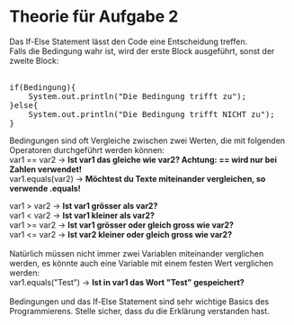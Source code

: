 # Theorie für Aufgabe 2

Das If-Else Statement lässt den Code eine Entscheidung treffen.<br/>
Falls die Bedingung wahr ist, wird der erste Block ausgeführt, sonst der zweite Block: <br/><br/>
<pre>
if(Bedingung){
    System.out.println("Die Bedingung trifft zu");
}else{
    System.out.println("Die Bedingung trifft NICHT zu");
}
</pre>


Bedingungen sind oft Vergleiche zwischen zwei Werten, die mit folgenden Operatoren durchgeführt werden können:<br/>
var1 == var2 ->  <b>Ist var1 das gleiche wie var2? Achtung: == wird nur bei Zahlen verwendet!<br/></b>
var1.equals(var2) -> <b>Möchtest du Texte miteinander vergleichen, so verwende .equals! </b>

var1 > var2 -> <b>Ist var1 grösser als var2?<br/></b>
var1 < var2 -> <b>Ist var1 kleiner als var2?<br/></b>
var1 >= var2 -> <b>Ist var1 grösser oder gleich gross wie var2?<br/></b>
var1 <= var2 -> <b>Ist var2 kleiner oder gleich gross wie var2?<br/></b>
<br/>
Natürlich müssen nicht immer zwei Variablen miteinander verglichen werden,
es könnte auch eine Variable mit einem festen Wert verglichen werden:<br/>
var1.equals("Test") -> <b>Ist in var1 das Wort "Test" gespeichert?</b><br><br>
Bedingungen und das If-Else Statement sind sehr wichtige Basics des Programmierens.
Stelle sicher, dass du die Erklärung verstanden hast.
